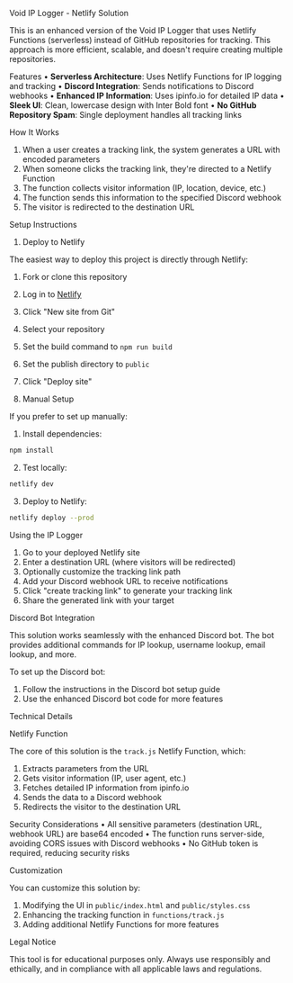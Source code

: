 Void IP Logger - Netlify Solution

This is an enhanced version of the Void IP Logger that uses Netlify Functions (serverless) instead of GitHub repositories for tracking. This approach is more efficient, scalable, and doesn't require creating multiple repositories.


Features
• **Serverless Architecture**: Uses Netlify Functions for IP logging and tracking
• **Discord Integration**: Sends notifications to Discord webhooks
• **Enhanced IP Information**: Uses ipinfo.io for detailed IP data
• **Sleek UI**: Clean, lowercase design with Inter Bold font
• **No GitHub Repository Spam**: Single deployment handles all tracking links


How It Works
1. When a user creates a tracking link, the system generates a URL with encoded parameters
2. When someone clicks the tracking link, they're directed to a Netlify Function
3. The function collects visitor information (IP, location, device, etc.)
4. The function sends this information to the specified Discord webhook
5. The visitor is redirected to the destination URL


Setup Instructions

1. Deploy to Netlify

The easiest way to deploy this project is directly through Netlify:

1. Fork or clone this repository
2. Log in to [Netlify](https://app.netlify.com/)
3. Click "New site from Git"
4. Select your repository
5. Set the build command to `npm run build`
6. Set the publish directory to `public`
7. Click "Deploy site"


2. Manual Setup

If you prefer to set up manually:

1. Install dependencies:
```bash
npm install
```

2. Test locally:
```bash
netlify dev
```

3. Deploy to Netlify:
```bash
netlify deploy --prod
```


Using the IP Logger
1. Go to your deployed Netlify site
2. Enter a destination URL (where visitors will be redirected)
3. Optionally customize the tracking link path
4. Add your Discord webhook URL to receive notifications
5. Click "create tracking link" to generate your tracking link
6. Share the generated link with your target


Discord Bot Integration

This solution works seamlessly with the enhanced Discord bot. The bot provides additional commands for IP lookup, username lookup, email lookup, and more.


To set up the Discord bot:

1. Follow the instructions in the Discord bot setup guide
2. Use the enhanced Discord bot code for more features


Technical Details

Netlify Function

The core of this solution is the `track.js` Netlify Function, which:

1. Extracts parameters from the URL
2. Gets visitor information (IP, user agent, etc.)
3. Fetches detailed IP information from ipinfo.io
4. Sends the data to a Discord webhook
5. Redirects the visitor to the destination URL


Security Considerations
• All sensitive parameters (destination URL, webhook URL) are base64 encoded
• The function runs server-side, avoiding CORS issues with Discord webhooks
• No GitHub token is required, reducing security risks


Customization

You can customize this solution by:

1. Modifying the UI in `public/index.html` and `public/styles.css`
2. Enhancing the tracking function in `functions/track.js`
3. Adding additional Netlify Functions for more features


Legal Notice

This tool is for educational purposes only. Always use responsibly and ethically, and in compliance with all applicable laws and regulations.
